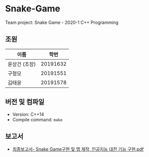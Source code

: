 # Snake-Game
Team project: Snake Game - 2020-1 C++ Programming

## 조원

| 이름          | 학번     |
|---------------|----------|
| 윤상건 (조장) | 20191632 |
| 구형모        | 20191551 |
| 김태윤        | 20191578 |

## 버전 및 컴파일

* Version: C++14
* Compile command: `make`

## 보고서

* [최종보고서- Snake Game구현 및 맵 제작, 인공지능 대전 기능 구현.pdf](https://github.com/c0510gy/Snake-Game/blob/master/%EC%B5%9C%EC%A2%85%EB%B3%B4%EA%B3%A0%EC%84%9C-%20Snake%20Game%EA%B5%AC%ED%98%84%20%EB%B0%8F%20%EB%A7%B5%20%EC%A0%9C%EC%9E%91%2C%20%EC%9D%B8%EA%B3%B5%EC%A7%80%EB%8A%A5%20%EB%8C%80%EC%A0%84%20%EA%B8%B0%EB%8A%A5%20%EA%B5%AC%ED%98%84.pdf)